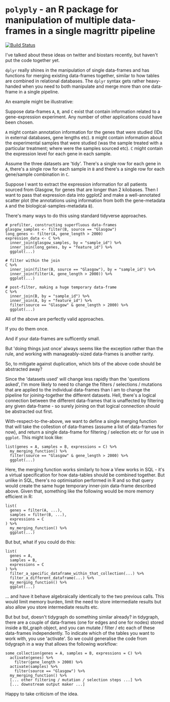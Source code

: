 # `polyply` - an R package for manipulation of multiple data-frames in a single magrittr pipeline

[![Build Status](
  https://travis-ci.org/russHyde/polyply.svg?branch=master
  )](
  https://travis-ci.org/russHyde/polyply
)

I've talked about these ideas on twitter and biostars recently, but haven't put
the code together yet.

`dplyr` really shines in the manipulation of single data-frames and has
functions for merging existing data-frames together, similar to how tables are
combined in relational databases. The `dplyr` syntax gets rather heavy-handed
when you need to both manipulate and merge more than one data-frame in a single
pipeline.

An example might be illustrative:

Suppose data-frames `A`, `B`, and `C` exist that contain information related to
a gene-expression experiment. Any number of other applications could have been
chosen.

`A` might contain annotation information for the genes that were studied (IDs
in external databases, gene lengths etc). `B` might contain information about
the experimental samples that were studied (was the sample treated with a
particular treatment; where were the samples sourced etc). `C` might contain
the expression level for each gene in each sample.

Assume the three datasets are 'tidy'. There's a single row for each gene in
`A`, there's a single row for each sample in `B` and there's a single row for
each gene/sample combination in `C`.

Suppose I want to extract the expression information for all patients sourced
from Glasgow, for genes that are longer than 2 kilobases. Then I want to pass
that expression data into ggplot2 and make a well-annotated scatter plot (the
annotations using information from both the gene-metadata `A` and the
biological-samples-metadata `B`).

There's many ways to do this using standard tidyverse approaches.

~~~~
# prefilter, constructing superfluous data-frames
glasgow_samples <- filter(B, source == "Glasgow")
long_genes <- filter(A, gene_length > 2000)
expression_data <- C %>%
  inner_join(glasgow_samples, by = "sample_id") %>%
  inner_join(long_genes, by = "feature_id") %>%
  ggplot(...)
~~~~

~~~~
# filter within the join
C %>%
  inner_join(filter(B, source == "Glasgow"), by = "sample_id") %>%
  inner_join(filter(A, gene_length > 2000)) %>%
  ggplot(...)
~~~~

~~~~
# post-filter, making a huge temporary data-frame
C %>%
  inner_join(B, by = "sample_id") %>%
  inner_join(A, by = "feature_id") %>%
  filter(source == "Glasgow" & gene_length > 2000) %>%
  ggplot(...)
~~~~

All of the above are perfectly valid approaches.

If you do them once.

And if your data-frames are sufficently small.

But 'doing things just once' always seems like the exception rather than the
rule, and working with manageably-sized data-frames is another rarity.

So, to  mitigate against duplication, which bits of the above code should be 
abstracted away?

Since the 'datasets used' will change less rapidly than the 'questions asked',
I'm more likely to need to change the filters / selections / mutations that are
applied to the individual data-frames than I am to change the pipeline for 
joining-together the different datasets. Hell, there's a logical connection 
between the different data-frames that is unaffected by filtering any given 
data-frame - so surely joining on that logical connection should be abstracted
out first.

With-respect-to-the-above, we want to define a single merging function that
will take the collestion of data-frames (assume a list of data-frames for now),
and return a single data-frame for filtering / selection etc or for use in
`ggplot`. This might look like:

~~~~
list(genes = A, samples = B, expressions = C) %>%
  my_merging_function() %>%
  filter(source == "Glasgow" & gene_length > 2000) %>%
  ggplot(...)
~~~~

Here, the merging function works similarly to how a View works in SQL - it's a 
virtual specification for how data-tables should be combined together. But
unlike in SQL, there's no optimisation performed in R and so that query would
create the same huge temporary inner-join data-frame described above. Given
that, something like the following would be more memory efficient in R:

~~~~
list(
  genes = filter(A, ...),
  samples = filter(B, ...),
  expressions = C
) %>%
  my_merging_function() %>%
  ggplot(...)
~~~~

But but, what if you could do this:

~~~~
list(
  genes = A,
  samples = B,
  expressions = C
) %>%
  filter_a_specific_dataframe_within_that_collection(...) %>%
  filter_a_different_dataframe(...) %>%
  my_merging_function() %>%
  ggplot(...)
~~~~

... and have it behave algebraically identically to the two previous calls. 
This would limit memory burden, limit the need to store intermediate results 
but also allow you store intermediate results etc.

But but but, doesn't tidygraph do something similar already? in tidygraph, 
there are a couple of data-frames (one for edges and one for nodes) stored 
inside a tbl_graph object, and you can mutate / filter / etc each of these 
data-frames independently. To indicate which of the tables you want to work 
with, you use 'activate'. So we could generalise the code from tidygraph in a
way that allows the following workflow:

~~~~
some_collection(genes = A, samples = B, expressions = C) %>%
  activate(genes) %>%
    filter(gene_length > 2000) %>%
  activate(samples) %>%
    filter(source == "Glasgow") %>%
  my_merging_function() %>%
  [... other filtering / mutation / selection steps ...] %>%
  [... downstream output maker ...]
~~~~

Happy to take criticism of the idea.
